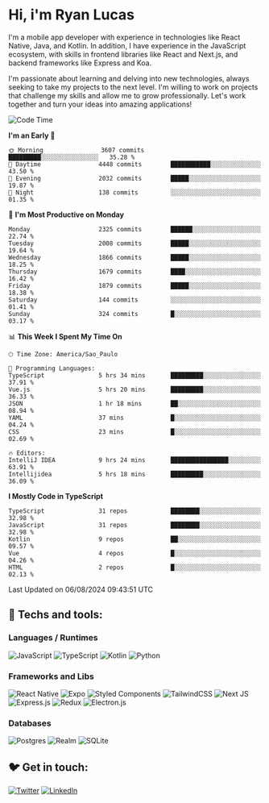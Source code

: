 # Hi, i'm Ryan Lucas

I'm a mobile app developer with experience in technologies like React Native, Java, and Kotlin.
In addition, I have experience in the JavaScript ecosystem, with skills in frontend libraries like React and Next.js, and backend frameworks like Express and Koa.

I'm passionate about learning and delving into new technologies, always seeking to take my projects to the next level. I'm willing to work on projects that challenge my skills and allow me to grow professionally. Let's work together and turn your ideas into amazing applications!


<!--START_SECTION:waka-->
![Code Time](http://img.shields.io/badge/Code%20Time-477%20hrs%2039%20mins-blue)

**I'm an Early 🐤** 

```text
🌞 Morning                3607 commits        █████████░░░░░░░░░░░░░░░░   35.28 % 
🌆 Daytime                4448 commits        ███████████░░░░░░░░░░░░░░   43.50 % 
🌃 Evening                2032 commits        █████░░░░░░░░░░░░░░░░░░░░   19.87 % 
🌙 Night                  138 commits         ░░░░░░░░░░░░░░░░░░░░░░░░░   01.35 % 
```
📅 **I'm Most Productive on Monday** 

```text
Monday                   2325 commits        ██████░░░░░░░░░░░░░░░░░░░   22.74 % 
Tuesday                  2008 commits        █████░░░░░░░░░░░░░░░░░░░░   19.64 % 
Wednesday                1866 commits        █████░░░░░░░░░░░░░░░░░░░░   18.25 % 
Thursday                 1679 commits        ████░░░░░░░░░░░░░░░░░░░░░   16.42 % 
Friday                   1879 commits        █████░░░░░░░░░░░░░░░░░░░░   18.38 % 
Saturday                 144 commits         ░░░░░░░░░░░░░░░░░░░░░░░░░   01.41 % 
Sunday                   324 commits         █░░░░░░░░░░░░░░░░░░░░░░░░   03.17 % 
```


📊 **This Week I Spent My Time On** 

```text
🕑︎ Time Zone: America/Sao_Paulo

💬 Programming Languages: 
TypeScript               5 hrs 34 mins       █████████░░░░░░░░░░░░░░░░   37.91 % 
Vue.js                   5 hrs 20 mins       █████████░░░░░░░░░░░░░░░░   36.33 % 
JSON                     1 hr 18 mins        ██░░░░░░░░░░░░░░░░░░░░░░░   08.94 % 
YAML                     37 mins             █░░░░░░░░░░░░░░░░░░░░░░░░   04.24 % 
CSS                      23 mins             █░░░░░░░░░░░░░░░░░░░░░░░░   02.69 % 

🔥 Editors: 
IntelliJ IDEA            9 hrs 24 mins       ████████████████░░░░░░░░░   63.91 % 
Intellijidea             5 hrs 18 mins       █████████░░░░░░░░░░░░░░░░   36.09 % 
```

**I Mostly Code in TypeScript** 

```text
TypeScript               31 repos            ████████░░░░░░░░░░░░░░░░░   32.98 % 
JavaScript               31 repos            ████████░░░░░░░░░░░░░░░░░   32.98 % 
Kotlin                   9 repos             ██░░░░░░░░░░░░░░░░░░░░░░░   09.57 % 
Vue                      4 repos             █░░░░░░░░░░░░░░░░░░░░░░░░   04.26 % 
HTML                     2 repos             █░░░░░░░░░░░░░░░░░░░░░░░░   02.13 % 
```




 Last Updated on 06/08/2024 09:43:51 UTC
<!--END_SECTION:waka-->

## 🔧 Techs and tools: 

### Languages / Runtimes
![JavaScript](https://img.shields.io/badge/javascript-%23323330.svg?style=for-the-badge&logo=javascript&logoColor=%23F7DF1E)
![TypeScript](https://img.shields.io/badge/typescript-%23007ACC.svg?style=for-the-badge&logo=typescript&logoColor=white)
![Kotlin](https://img.shields.io/badge/kotlin-%230095D5.svg?style=for-the-badge&logo=kotlin&logoColor=white) ![Python](https://img.shields.io/badge/python-3670A0?style=for-the-badge&logo=python&logoColor=ffdd54)

### Frameworks and Libs
![React Native](https://img.shields.io/badge/react_native-%2320232a.svg?style=for-the-badge&logo=react&logoColor=%2361DAFB)
![Expo](https://img.shields.io/badge/expo-1C1E24?style=for-the-badge&logo=expo&logoColor=#D04A37)
![Styled Components](https://img.shields.io/badge/styled--components-DB7093?style=for-the-badge&logo=styled-components&logoColor=white)
![TailwindCSS](https://img.shields.io/badge/tailwindcss-%2338B2AC.svg?style=for-the-badge&logo=tailwind-css&logoColor=white)
![Next JS](https://img.shields.io/badge/Next-black?style=for-the-badge&logo=next.js&logoColor=white)
![Express.js](https://img.shields.io/badge/express.js-%23404d59.svg?style=for-the-badge&logo=express&logoColor=%2361DAFB)
![Redux](https://img.shields.io/badge/redux-%23593d88.svg?style=for-the-badge&logo=redux&logoColor=white)
![Electron.js](https://img.shields.io/badge/Electron-191970?style=for-the-badge&logo=Electron&logoColor=white)

### Databases
![Postgres](https://img.shields.io/badge/postgres-%23316192.svg?style=for-the-badge&logo=postgresql&logoColor=white)
![Realm](https://img.shields.io/badge/Realm-39477F?style=for-the-badge&logo=realm&logoColor=white)
![SQLite](https://img.shields.io/badge/sqlite-%2307405e.svg?style=for-the-badge&logo=sqlite&logoColor=white)

## 🐦 Get in touch:

[![Twitter](https://img.shields.io/badge/Twitter-%231DA1F2.svg?style=for-the-badge&logo=Twitter&logoColor=white)](https://twitter.com/ryangst_)
[![LinkedIn](https://img.shields.io/badge/linkedin-%230077B5.svg?style=for-the-badge&logo=linkedin&logoColor=white)](https://www.linkedin.com/in/ryan-lucas-machado/)

